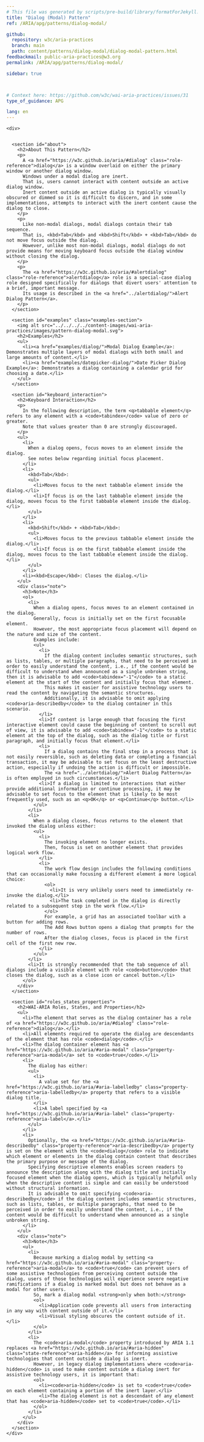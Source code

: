 ```yaml
---
# This file was generated by scripts/pre-build/library/formatForJekyll.js
title: "Dialog (Modal) Pattern"
ref: /ARIA/apg/patterns/dialog-modal/

github:
  repository: w3c/aria-practices
  branch: main
  path: content/patterns/dialog-modal/dialog-modal-pattern.html
feedbackmail: public-aria-practices@w3.org
permalink: /ARIA/apg/patterns/dialog-modal/

sidebar: true



# Context here: https://github.com/w3c/wai-aria-practices/issues/31
type_of_guidance: APG

lang: en
---
```

<meta charset="UTF-8" />
<meta content="width=device-width, initial-scale=1.0" name="viewport" />
<title>Dialog (Modal) Pattern</title>

<script src="../../../../content-assets/wai-aria-practices/shared/js/highlight.pack.js"></script>
<script src="../../../../content-assets/wai-aria-practices/shared/js/app.js"></script>


<link 
  rel="stylesheet"
  href="{{ '/content-assets/wai-aria-practices/styles.css' | relative_url }}"
>
<!-- Code highlighting styles -->
<link 
  rel="stylesheet"
  href="{{ '/content-assets/wai-aria-practices/shared/css/github.css' | relative_url }}"
>

<script>
const addBodyClass = undefined;
const enableSidebar = true;
if (addBodyClass) document.body.classList.add(addBodyClass);
if (enableSidebar) document.body.classList.add('has-sidebar');
</script>
    

<script>
    const parentPage = window.location.pathname.match(
      /\/(patterns|practices|about)\//
    )?.[1];
    if (parentPage) {
      const parentHref = 'a[href*="' + parentPage + '"]';
      document.querySelector(parentHref).classList.add('active');
    }
  </script>
<div>

    <div>
      

      <section id="about">
        <h2>About This Pattern</h2>
        <p>
          A <a href="https://w3c.github.io/aria/#dialog" class="role-reference">dialog</a> is a window overlaid on either the primary window or another dialog window.
          Windows under a modal dialog are inert.
          That is, users cannot interact with content outside an active dialog window.
          Inert content outside an active dialog is typically visually obscured or dimmed so it is difficult to discern, and in some implementations, attempts to interact with the inert content cause the dialog to close.
        </p>
        <p>
          Like non-modal dialogs, modal dialogs contain their tab sequence.
          That is, <kbd>Tab</kbd> and <kbd>Shift</kbd> + <kbd>Tab</kbd> do not move focus outside the dialog.
          However, unlike most non-modal dialogs, modal dialogs do not provide means for moving keyboard focus outside the dialog window without closing the dialog.
        </p>
        <p>
          The <a href="https://w3c.github.io/aria/#alertdialog" class="role-reference">alertdialog</a> role is a special-case dialog role designed specifically for dialogs that divert users' attention to a brief, important message.
          Its usage is described in the <a href="../alertdialog/">Alert Dialog Pattern</a>.
        </p>
      </section>

      <section id="examples" class="examples-section">
        <img alt src="../../../../content-images/wai-aria-practices/images/pattern-dialog-modal.svg">
        <h2>Examples</h2>
        <ul>
          <li><a href="examples/dialog/">Modal Dialog Example</a>: Demonstrates multiple layers of modal dialogs with both small and large amounts of content.</li>
          <li><a href="examples/datepicker-dialog/">Date Picker Dialog Example</a>: Demonstrates a dialog containing a calendar grid for choosing a date.</li>
        </ul>
      </section>

      <section id="keyboard_interaction">
        <h2>Keyboard Interaction</h2>
        <p>
          In the following description, the term <q>tabbable element</q> refers to any element with a <code>tabindex</code> value of zero or greater.
          Note that values greater than 0 are strongly discouraged.
        </p>
        <ul>
          <li>
            When a dialog opens, focus moves to an element inside the dialog.
            See notes below regarding initial focus placement.
          </li>
          <li>
            <kbd>Tab</kbd>:
            <ul>
              <li>Moves focus to the next tabbable element inside the dialog.</li>
              <li>If focus is on the last tabbable element inside the dialog, moves focus to the first tabbable element inside the dialog.</li>
            </ul>
          </li>
          <li>
            <kbd>Shift</kbd> + <kbd>Tab</kbd>:
            <ul>
              <li>Moves focus to the previous tabbable element inside the dialog.</li>
              <li>If focus is on the first tabbable element inside the dialog, moves focus to the last tabbable element inside the dialog.</li>
            </ul>
          </li>
          <li><kbd>Escape</kbd>: Closes the dialog.</li>
        </ul>
        <div class="note">
          <h3>Note</h3>
          <ol>
            <li>
              When a dialog opens, focus moves to an element contained in the dialog.
              Generally, focus is initially set on the first focusable element.
              However, the most appropriate focus placement will depend on the nature and size of the content.
              Examples include:
              <ul>
                <li>
                  If the dialog content includes semantic structures, such as lists, tables, or multiple paragraphs, that need to be perceived in order to easily understand the content, i.e., if the content would be difficult to understand when announced as a single unbroken string, then it is advisable to add <code>tabindex="-1"</code> to a static element at the start of the content and initially focus that element.
                  This makes it easier for assistive technology users to read the content by navigating the semantic structures.
                  Additionally, it is advisable to omit applying <code>aria-describedby</code> to the dialog container in this scenario.
                </li>
                <li>If content is large enough that focusing the first interactive element could cause the beginning of content to scroll out of view, it is advisable to add <code>tabindex="-1"</code> to a static element at the top of the dialog, such as the dialog title or first paragraph, and initially focus that element.</li>
                <li>
                  If a dialog contains the final step in a process that is not easily reversible, such as deleting data or completing a financial transaction, it may be advisable to set focus on the least destructive action, especially if undoing the action is difficult or impossible.
                  The <a href="../alertdialog/">Alert Dialog Pattern</a> is often employed in such circumstances.</li>
                <li>If a dialog is limited to interactions that either provide additional information or continue processing, it may be advisable to set focus to the element that is likely to be most frequently used, such as an <q>OK</q> or <q>Continue</q> button.</li>
              </ul>
            </li>
            <li>
              When a dialog closes, focus returns to the element that invoked the dialog unless either:
              <ul>
                <li>
                  The invoking element no longer exists.
                  Then, focus is set on another element that provides logical work flow.
                </li>
                <li>
                  The work flow design includes the following conditions that can occasionally make focusing a different element a more logical choice:
                  <ol>
                    <li>It is very unlikely users need to immediately re-invoke the dialog.</li>
                    <li>The task completed in the dialog is directly related to a subsequent step in the work flow.</li>
                  </ol>
                  For example, a grid has an associated toolbar with a button for adding rows.
                  The Add Rows button opens a dialog that prompts for the number of rows.
                  After the dialog closes, focus is placed in the first cell of the first new row.
                </li>
              </ul>
            </li>
            <li>It is strongly recommended that the tab sequence of all dialogs include a visible element with role <code>button</code> that closes the dialog, such as a close icon or cancel button.</li>
          </ol>
        </div>
      </section>

      <section id="roles_states_properties">
        <h2>WAI-ARIA Roles, States, and Properties</h2>
        <ul>
          <li>The element that serves as the dialog container has a role of <a href="https://w3c.github.io/aria/#dialog" class="role-reference">dialog</a>.</li>
          <li>All elements required to operate the dialog are descendants of the element that has role <code>dialog</code>.</li>
          <li>The dialog container element has <a href="https://w3c.github.io/aria/#aria-modal" class="property-reference">aria-modal</a> set to <code>true</code>.</li>
          <li>
            The dialog has either:
            <ul>
              <li>
                A value set for the <a href="https://w3c.github.io/aria/#aria-labelledby" class="property-reference">aria-labelledby</a> property that refers to a visible dialog title.
              </li>
              <li>A label specified by <a href="https://w3c.github.io/aria/#aria-label" class="property-reference">aria-label</a>.</li>
            </ul>
          </li>
          <li>
            Optionally, the <a href="https://w3c.github.io/aria/#aria-describedby" class="property-reference">aria-describedby</a> property is set on the element with the <code>dialog</code> role to indicate which element or elements in the dialog contain content that describes the primary purpose or message of the dialog.
            Specifying descriptive elements enables screen readers to announce the description along with the dialog title and initially focused element when the dialog opens, which is typically helpful only when the descriptive content is simple and can easily be understood without structural information.
            It is advisable to omit specifying <code>aria-describedby</code> if the dialog content includes semantic structures, such as lists, tables, or multiple paragraphs, that need to be perceived in order to easily understand the content, i.e., if the content would be difficult to understand when announced as a single unbroken string.
          </li>
        </ul>
        <div class="note">
          <h3>Note</h3>
          <ul>
            <li>
              Because marking a dialog modal by setting <a href="https://w3c.github.io/aria/#aria-modal" class="property-reference">aria-modal</a> to <code>true</code> can prevent users of some assistive technologies from perceiving content outside the dialog, users of those technologies will experience severe negative ramifications if a dialog is marked modal but does not behave as a modal for other users.
              So, mark a dialog modal <strong>only when both:</strong>
              <ol>
                <li>Application code prevents all users from interacting in any way with content outside of it.</li>
                <li>Visual styling obscures the content outside of it.</li>
              </ol>
            </li>
            <li>
              The <code>aria-modal</code> property introduced by ARIA 1.1 replaces <a href="https://w3c.github.io/aria/#aria-hidden" class="state-reference">aria-hidden</a> for informing assistive technologies that content outside a dialog is inert.
              However, in legacy dialog implementations where <code>aria-hidden</code> is used to make content outside a dialog inert for assistive technology users, it is important that:
              <ol>
                <li><code>aria-hidden</code> is set to <code>true</code> on each element containing a portion of the inert layer.</li>
                <li>The dialog element is not a descendant of any element that has <code>aria-hidden</code> set to <code>true</code>.</li>
              </ol>
            </li>
          </ul>
        </div>
      </section>
    </div>
  
</div>
<script
  src="{{ '/content-assets/wai-aria-practices/shared/js/skipto.js' | relative_url }}"
  data-skipto="colorTheme:aria; displayOption:popup; containerElement:div"
></script>
<script
  src="{{ '/content-assets/wai-aria-practices/shared/js/read-this-first.js' | relative_url }}"
  data-read-this-first="showImage:false"
></script>

